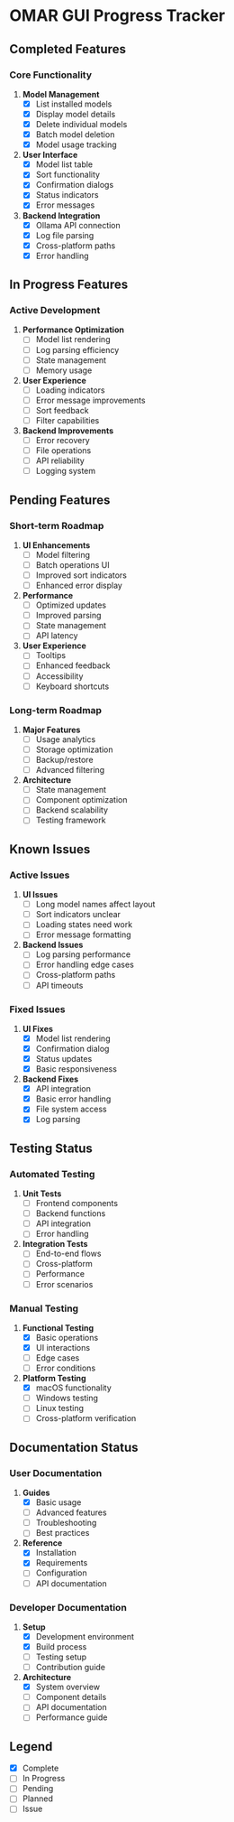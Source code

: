 # OMAR GUI Progress Tracker

## Completed Features

### Core Functionality

1. **Model Management**
   - [x] List installed models
   - [x] Display model details
   - [x] Delete individual models
   - [x] Batch model deletion
   - [x] Model usage tracking

2. **User Interface**
   - [x] Model list table
   - [x] Sort functionality
   - [x] Confirmation dialogs
   - [x] Status indicators
   - [x] Error messages

3. **Backend Integration**
   - [x] Ollama API connection
   - [x] Log file parsing
   - [x] Cross-platform paths
   - [x] Error handling

## In Progress Features

### Active Development

1. **Performance Optimization**
   - [ ] Model list rendering
   - [ ] Log parsing efficiency
   - [ ] State management
   - [ ] Memory usage

2. **User Experience**
   - [ ] Loading indicators
   - [ ] Error message improvements
   - [ ] Sort feedback
   - [ ] Filter capabilities

3. **Backend Improvements**
   - [ ] Error recovery
   - [ ] File operations
   - [ ] API reliability
   - [ ] Logging system

## Pending Features

### Short-term Roadmap

1. **UI Enhancements**
   - [ ] Model filtering
   - [ ] Batch operations UI
   - [ ] Improved sort indicators
   - [ ] Enhanced error display

2. **Performance**
   - [ ] Optimized updates
   - [ ] Improved parsing
   - [ ] State management
   - [ ] API latency

3. **User Experience**
   - [ ] Tooltips
   - [ ] Enhanced feedback
   - [ ] Accessibility
   - [ ] Keyboard shortcuts

### Long-term Roadmap

1. **Major Features**
   - [ ] Usage analytics
   - [ ] Storage optimization
   - [ ] Backup/restore
   - [ ] Advanced filtering

2. **Architecture**
   - [ ] State management
   - [ ] Component optimization
   - [ ] Backend scalability
   - [ ] Testing framework

## Known Issues

### Active Issues

1. **UI Issues**
   - [ ] Long model names affect layout
   - [ ] Sort indicators unclear
   - [ ] Loading states need work
   - [ ] Error message formatting

2. **Backend Issues**
   - [ ] Log parsing performance
   - [ ] Error handling edge cases
   - [ ] Cross-platform paths
   - [ ] API timeouts

### Fixed Issues

1. **UI Fixes**
   - [x] Model list rendering
   - [x] Confirmation dialog
   - [x] Status updates
   - [x] Basic responsiveness

2. **Backend Fixes**
   - [x] API integration
   - [x] Basic error handling
   - [x] File system access
   - [x] Log parsing

## Testing Status

### Automated Testing

1. **Unit Tests**
   - [ ] Frontend components
   - [ ] Backend functions
   - [ ] API integration
   - [ ] Error handling

2. **Integration Tests**
   - [ ] End-to-end flows
   - [ ] Cross-platform
   - [ ] Performance
   - [ ] Error scenarios

### Manual Testing

1. **Functional Testing**
   - [x] Basic operations
   - [x] UI interactions
   - [ ] Edge cases
   - [ ] Error conditions

2. **Platform Testing**
   - [x] macOS functionality
   - [ ] Windows testing
   - [ ] Linux testing
   - [ ] Cross-platform verification

## Documentation Status

### User Documentation

1. **Guides**
   - [x] Basic usage
   - [ ] Advanced features
   - [ ] Troubleshooting
   - [ ] Best practices

2. **Reference**
   - [x] Installation
   - [x] Requirements
   - [ ] Configuration
   - [ ] API documentation

### Developer Documentation

1. **Setup**
   - [x] Development environment
   - [x] Build process
   - [ ] Testing setup
   - [ ] Contribution guide

2. **Architecture**
   - [x] System overview
   - [ ] Component details
   - [ ] API documentation
   - [ ] Performance guide

## Legend

- [x] Complete
- [ ] In Progress
- [ ] Pending
- [ ] Planned
- [ ] Issue
